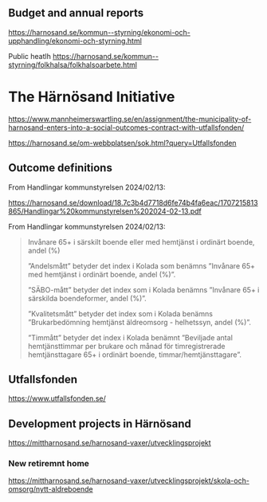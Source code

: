 ## Budget and annual reports

https://harnosand.se/kommun--styrning/ekonomi-och-upphandling/ekonomi-och-styrning.html

Public heatlh
https://harnosand.se/kommun--styrning/folkhalsa/folkhalsoarbete.html


# The Härnösand Initiative

https://www.mannheimerswartling.se/en/assignment/the-municipality-of-harnosand-enters-into-a-social-outcomes-contract-with-utfallsfonden/

https://harnosand.se/om-webbplatsen/sok.html?query=Utfallsfonden

## Outcome definitions

From Handlingar kommunstyrelsen 2024/02/13:

https://harnosand.se/download/18.7c3b4d7718d6fe74b4fa6eac/1707215813865/Handlingar%20kommunstyrelsen%202024-02-13.pdf

From Handlingar kommunstyrelsen 2024/02/13:

>Invånare 65+ i särskilt boende eller med hemtjänst i ordinärt boende, andel (%)
>
>”Andelsmått” betyder det index i Kolada som benämns ”Invånare 65+ med hemtjänst i ordinärt boende, andel (%)”.
>
>”SÄBO-mått” betyder det index som i Kolada benämns ”Invånare 65+ i särskilda boendeformer, andel (%)”.
>
>”Kvalitetsmått” betyder det index som i Kolada benämns ”Brukarbedömning hemtjänst äldreomsorg - helhetssyn, andel (%)”.
>
>”Timmått” betyder det index i Kolada benämnt ”Beviljade antal hemtjänsttimmar per brukare och månad för timregistrerade hemtjänsttagare 65+ i ordinärt boende, timmar/hemtjänsttagare”.


## Utfallsfonden 

https://www.utfallsfonden.se/

## Development projects in Härnösand

https://mittharnosand.se/harnosand-vaxer/utvecklingsprojekt

### New retiremnt home

https://mittharnosand.se/harnosand-vaxer/utvecklingsprojekt/skola-och-omsorg/nytt-aldreboende
